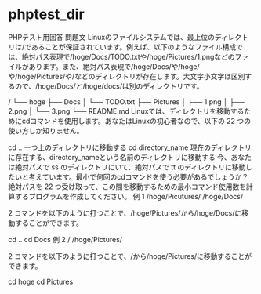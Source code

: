# phptest_dir
PHPテスト用回答
問題文
Linuxのファイルシステムでは、最上位のディレクトリは/であることが保証されています。例えば、以下のようなファイル構成では、絶対パス表現で/hoge/Docs/TODO.txtや/hoge/Pictures/1.pngなどのファイルがあります。また、絶対パス表現で/hoge/Docs/や/hoge/や/hoge/Pictures/や/などのディレクトリが存在します。大文字小文字は区別するので、/hoge/Docs/と/hoge/docs/は別のディレクトリです。

/
└── hoge
    ├── Docs
    │   └── TODO.txt
    ├── Pictures
    │   ├── 1.png
    │   ├── 2.png
    │   └── 3.png
    └── README.md
Linuxでは、ディレクトリを移動するためにcdコマンドを使用します。あなたはLinuxの初心者なので、以下の 22 つの使い方しか知りません。

cd ..
一つ上のディレクトリに移動する
cd directory_name
現在のディレクトリに存在する、directory_nameという名前のディレクトリに移動する
今、あなたは絶対パスで ss のディレクトリにいて、絶対パスで tt のディレクトリに移動したいと考えています。最小で何回のcdコマンドを使う必要があるでしょうか？絶対パスを 22 つ受け取って、この間を移動するための最小コマンド使用数を計算するプログラムを作成してください。
例 1
/hoge/Picutures/ /hoge/Docs/

2
コマンドを以下のように打つことで、/hoge/Pictures/から/hoge/Docs/に移動することができます。

cd ..
cd Docs
例 2
/ /hoge/Pictures/

2
コマンドを以下のように打つことで、/から/hoge/Pictures/に移動することができます。

cd hoge
cd Pictures
